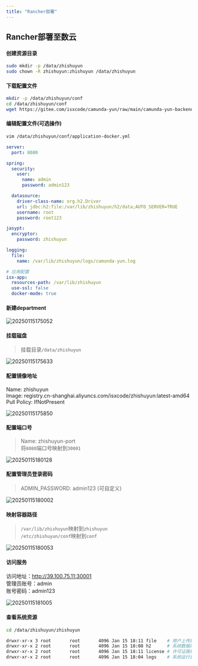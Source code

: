 ```yaml
---
title: "Rancher部署"
---
```


## Rancher部署至数云

#### 创建资源目录

```bash
sudo mkdir -p /data/zhishuyun
sudo chown -R zhishuyun:zhishuyun /data/zhishuyun 
```

#### 下载配置文件

```bash
mkdir -p /data/zhishuyun/conf
cd /data/zhishuyun/conf
wget https://gitee.com/isxcode/camunda-yun/raw/main/camunda-yun-backend/camunda-yun-main/src/main/resources/application-docker.yml
```

#### 编辑配置文件(可选操作)

```bash
vim /data/zhishuyun/conf/application-docker.yml
```

```yml
server:
  port: 8080

spring:
  security:
    user:
      name: admin
      password: admin123

  datasource:
    driver-class-name: org.h2.Driver
    url: jdbc:h2:file:/var/lib/zhishuyun/h2/data;AUTO_SERVER=TRUE
    username: root
    password: root123

jasypt:
  encryptor:
    password: zhishuyun

logging:
  file:
    name: /var/lib/zhishuyun/logs/camunda-yun.log

# 应用配置
isx-app:
  resources-path: /var/lib/zhishuyun
  use-ssl: false
  docker-mode: true
```

#### 新建department

![20250115175052](https://img.isxcode.com/picgo/20250115175052.png)

#### 挂载磁盘

> 挂载目录`/data/zhishuyun`

![20250115175633](https://img.isxcode.com/picgo/20250115175633.png)

#### 配置镜像地址

Name: zhishuyun  
Image: registry.cn-shanghai.aliyuncs.com/isxcode/zhishuyun:latest-amd64   
Pull Policy: IfNotPresent  

![20250115175850](https://img.isxcode.com/picgo/20250115175850.png)

#### 配置端口号

> Name: zhishuyun-port   
> 将`8080`端口号映射到`30001`

![20250115180128](https://img.isxcode.com/picgo/20250115180128.png)

#### 配置管理员登录密码

> ADMIN_PASSWORD: admin123 (可自定义)

![20250115180002](https://img.isxcode.com/picgo/20250115180002.png)

#### 映射容器路径

 > `/var/lib/zhishuyun`映射到`zhishuyun`  
 > `/etc/zhishuyun/conf`映射到`conf`

![20250115180053](https://img.isxcode.com/picgo/20250115180053.png)

#### 访问服务

访问地址：http://39.100.75.11:30001   
管理员账号：admin  
账号密码：admin123  

![20250115181005](https://img.isxcode.com/picgo/20250115181005.png)

#### 查看系统资源

```bash
cd /data/zhishuyun/zhishuyun

drwxr-xr-x 3 root       root       4096 Jan 15 18:11 file    # 用户上传的资源中心文件目录
drwxr-xr-x 2 root       root       4096 Jan 15 18:08 h2      # 系统数据库h2数据
drwxr-xr-x 2 root       root       4096 Jan 15 18:11 license # 许可证路径
drwxr-xr-x 2 root       root       4096 Jan 15 18:04 logs    # 系统运行日志
```